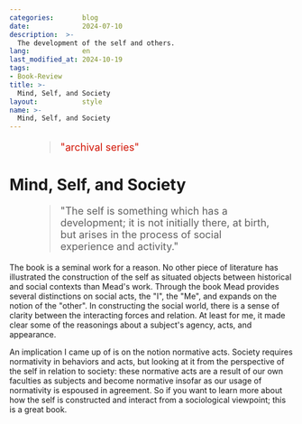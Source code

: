 ```yaml
---
categories:       blog
date:             2024-07-10
description:  >-
  The development of the self and others.
lang:             en
last_modified_at: 2024-10-19
tags:
- Book-Review
title: >-
  Mind, Self, and Society
layout:           style
name: >-
  Mind, Self, and Society
---
```



<figure class="container-lg" style="padding: 0;">
    <blockquote class="blockquote" style="font-size: 18px; color: red;">
    <p style="color: #D21404;">"archival series"</p>
    </blockquote>
</figure>

# Mind, Self, and Society

<figure class="container-lg" style="padding: 0;">
    <blockquote class="blockquote" style="font-size: 18px;">
    <p>"The self is something which has a development; it is not initially there, at birth, but arises in the process of social experience and activity."</p>
    </blockquote>
</figure>

The book is a seminal work for a reason. No other piece of literature has illustrated the construction of the self as situated objects between historical and social contexts than Mead's work. Through the book Mead provides several distinctions on social acts, the "I", the "Me", and expands on the notion of the "other". In constructing the social world, there is a sense of clarity between the interacting forces and relation. At least for me, it made clear some of the reasonings about a subject's agency, acts, and appearance. 

An implication I came up of is on the notion normative acts. Society requires normativity in behaviors and acts, but looking at it from the perspective of the self in relation to society: these normative acts are a result of our own faculties as subjects and become normative insofar as our usage of normativity is espoused in agreement. So if you want to learn more about how the self is constructed and interact from a sociological viewpoint; this is a great book.
